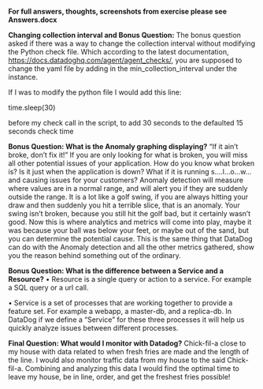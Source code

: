 <b> For full answers, thoughts, screenshots from exercise please see Answers.docx</b>


<b>Changing collection interval and Bonus Question:</b>
The bonus question asked if there was a way to change the collection interval without modifying the Python check file. Which according to the latest documentation, https://docs.datadoghq.com/agent/agent_checks/, you are supposed to change the yaml file by adding in the min_collection_interval under the instance.

If I was to modify the python file I would add this line:

time.sleep(30) 

before my check call in the script, to add 30 seconds to the defaulted 15 seconds check time


<b>Bonus Question: What is the Anomaly graphing displaying?</b>
“If it ain’t broke, don’t fix it!” If you are only looking for what is broken, you will miss all other potential issues of your application. How do you know what broken is? Is it just when the application is down? What if it is running s….l…o…w… and causing issues for your customers? Anomaly detection will measure where values are in a normal range, and will alert you if they are suddenly outside the range. 
It is a lot like a golf swing, if you are always hitting your draw and then suddenly you hit a terrible slice, that is an anomaly. Your swing isn’t broken, because you still hit the golf bad, but it certainly wasn’t good. Now this is where analytics and metrics will come into play, maybe it was because your ball was below your feet, or maybe out of the sand, but you can determine the potential cause. This is the same thing that DataDog can do with the Anomaly detection and all the other metrics gathered, show you the reason behind something out of the ordinary.


<b>Bonus Question: What is the difference between a Service and a Resource?</b>
•	Resource is a single query or action to a service. For example a SQL query or a url call.

•	Service is a set of processes that are working together to provide a feature set. For example a webapp, a master-db, and a replica-db. In DataDog if we define a “Service” for these three processes it will help us quickly analyze issues between different processes.

<b>Final Question: What would I monitor with Datadog?</b> 
	Chick-fil-a close to my house with data related to when fresh fries are made and the length of the line. I would also monitor traffic data from my house to the said Chick-fil-a. Combining and analyzing this data I would find the optimal time to leave my house, be in line, order, and get the freshest fries possible!

